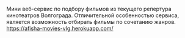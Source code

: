 Мини веб-сервис по подбору фильмов из текущего репертура кинотеатров Волгограда.
Отличительной особенностью сервиса, является возможность отбирать фильмы по сочетанию жанров.
https://afisha-movies-vlg.herokuapp.com/
